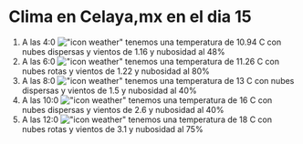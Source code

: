 # Clima en Celaya,mx en el dia 15

1. A las 4:0 !["icon weather"](http://openweathermap.org/img/w/03n.png) tenemos una temperatura de 10.94 C con nubes dispersas y  vientos de 1.16 y nubosidad al 48%
1. A las 6:0 !["icon weather"](http://openweathermap.org/img/w/04n.png) tenemos una temperatura de 11.26 C con nubes rotas y  vientos de 1.22 y nubosidad al 80%
1. A las 8:0 !["icon weather"](http://openweathermap.org/img/w/03n.png) tenemos una temperatura de 13 C con nubes dispersas y  vientos de 1.5 y nubosidad al 40%
1. A las 10:0 !["icon weather"](http://openweathermap.org/img/w/03d.png) tenemos una temperatura de 16 C con nubes dispersas y  vientos de 2.6 y nubosidad al 40%
1. A las 12:0 !["icon weather"](http://openweathermap.org/img/w/04d.png) tenemos una temperatura de 18 C con nubes rotas y  vientos de 3.1 y nubosidad al 75%
